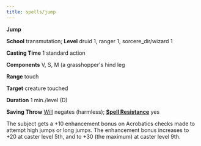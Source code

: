 ```yaml
---
title: spells/jump
---
```

 **Jump**

**School** transmutation; **Level** druid 1, ranger 1, sorcere_dir/wizard 1

**Casting Time** 1 standard action

**Components** V, S, M (a grasshopper's hind leg

**Range** touch

**Target** creature touched

**Duration** 1 min./level (D)

**Saving Throw** [Will](../combat#_will) negates (harmless); **[Spell Resistance](../glossary#_spell-resistance)** yes

The subject gets a +10 enhancement bonus on Acrobatics checks made to attempt high jumps or long jumps. The enhancement bonus increases to +20 at caster level 5th, and to +30 (the maximum) at caster level 9th.

